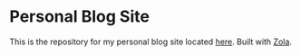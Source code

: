 # Personal Blog Site
This is the repository for my personal blog site located [here](https://www.1ux.dev). Built with [Zola](https://www.getzola.org/).

